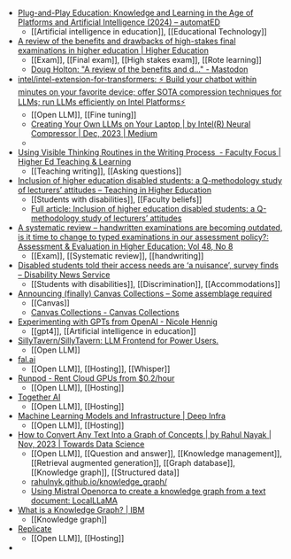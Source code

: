 - [Plug-and-Play Education: Knowledge and Learning in the Age of Platforms and Artificial Intelligence (2024) – automatED](https://automatedonline.org/2023/11/28/plug-and-play-education-knowledge-and-learning-in-the-age-of-platforms-and-artificial-intelligence-2024/)
	- [[Artificial intelligence in education]], [[Educational Technology]]
- [A review of the benefits and drawbacks of high-stakes final examinations in higher education | Higher Education](https://link.springer.com/article/10.1007/s10734-023-01148-z)
	- [[Exam]], [[Final exam]], [[High stakes exam]], [[Rote learning]]
	- [Doug Holton: "A review of the benefits and d…" - Mastodon](https://mastodon.social/@dougholton/111527056498209037)
- [intel/intel-extension-for-transformers: ⚡ Build your chatbot within minutes on your favorite device; offer SOTA compression techniques for LLMs; run LLMs efficiently on Intel Platforms⚡](https://github.com/intel/intel-extension-for-transformers)
	- [[Open LLM]], [[Fine tuning]]
	- [Creating Your Own LLMs on Your Laptop | by Intel(R) Neural Compressor | Dec, 2023 | Medium](https://medium.com/@NeuralCompressor/creating-your-own-llms-on-your-laptop-a08cc4f7c91b)
	-
- [Using Visible Thinking Routines in the Writing Process  - Faculty Focus | Higher Ed Teaching & Learning](https://www.facultyfocus.com/articles/effective-teaching-strategies/using-visible-thinking-routines-in-the-writing-process/)
	- [[Teaching writing]], [[Asking questions]]
- [Inclusion of higher education disabled students: a Q-methodology study of lecturers’ attitudes – Teaching in Higher Education](https://teachinginhighereducation.wordpress.com/2023/12/03/inclusion-of-higher-education-disabled-students-a-q-methodology-study-of-lecturers-attitudes/)
	- [[Students with disabilities]], [[Faculty beliefs]]
	- [Full article: Inclusion of higher education disabled students: a Q-methodology study of lecturers’ attitudes](https://www.tandfonline.com/doi/full/10.1080/13562517.2023.2280266)
- [A systematic review – handwritten examinations are becoming outdated, is it time to change to typed examinations in our assessment policy?: Assessment & Evaluation in Higher Education: Vol 48, No 8](https://www.tandfonline.com/doi/abs/10.1080/02602938.2023.2219422?casa_token=bg0GN3Osoa0AAAAA%3AK7f4Awbi36Idk4XJXs1Zxrv-vbwQCeNNwExKCFegAznrT4jTkfx3bbTyJLrW0Xr2KuWXpslKv_x5ZD4)
	- [[Exam]], [[Systematic review]], [[handwriting]]
- [Disabled students told their access needs are ‘a nuisance’, survey finds – Disability News Service](https://www.disabilitynewsservice.com/disabled-students-told-their-access-needs-are-a-nuisance-survey-finds/)
	- [[Students with disabilities]], [[Discrimination]], [[Accommodations]]
- [Announcing (finally) Canvas Collections – Some assemblage required](https://djon.es/blog/2023/08/18/announcing-finally-canvas-collections/)
	- [[Canvas]]
	- [Canvas Collections - Canvas Collections](https://djplaner.github.io/canvas-collections/)
- [Experimenting with GPTs from OpenAI - Nicole Hennig](https://nicolehennig.com/experimenting-with-gpts/)
	- [[gpt4]], [[Artificial intelligence in education]]
- [SillyTavern/SillyTavern: LLM Frontend for Power Users.](https://github.com/SillyTavern/SillyTavern)
	- [[Open LLM]]
- [fal.ai](https://www.fal.ai/)
	- [[Open LLM]], [[Hosting]], [[Whisper]]
- [Runpod - Rent Cloud GPUs from $0.2/hour](https://www.runpod.io/)
	- [[Open LLM]], [[Hosting]]
- [Together AI](https://www.together.ai/)
	- [[Open LLM]], [[Hosting]]
- [Machine Learning Models and Infrastructure | Deep Infra](https://deepinfra.com/)
	- [[Open LLM]], [[Hosting]]
- [How to Convert Any Text Into a Graph of Concepts | by Rahul Nayak | Nov, 2023 | Towards Data Science](https://towardsdatascience.com/how-to-convert-any-text-into-a-graph-of-concepts-110844f22a1a)
	- [[Open LLM]], [[Question and answer]], [[Knowledge management]], [[Retrieval augmented generation]], [[Graph database]], [[Knowledge graph]], [[Structured data]]
	- [rahulnyk.github.io/knowledge_graph/](https://rahulnyk.github.io/knowledge_graph/)
	- [Using Mistral Openorca to create a knowledge graph from a text document: LocalLLaMA](https://www.reddit.com/r/LocalLLaMA/comments/186qq92/using_mistral_openorca_to_create_a_knowledge/)
- [What is a Knowledge Graph? | IBM](https://www.ibm.com/topics/knowledge-graph?source=post_page-----110844f22a1a--------------------------------)
	- [[Knowledge graph]]
- [Replicate](https://replicate.com/)
	- [[Open LLM]], [[Hosting]]
-